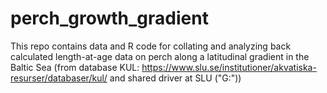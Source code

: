 # perch_growth_gradient
This repo contains data and R code for collating and analyzing back calculated length-at-age data on perch along a latitudinal gradient in the Baltic Sea (from database KUL: https://www.slu.se/institutioner/akvatiska-resurser/databaser/kul/ and shared driver at SLU ("G:"))

